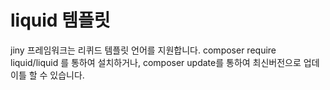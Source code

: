 # liquid 템플릿
jiny 프레임워크는 리퀴드 템플릿 언어를 지원합니다.
composer require liquid/liquid 를 통하여 설치하거나, composer update를 통하여 최신버전으로 업데이틀 할 수 있습니다.